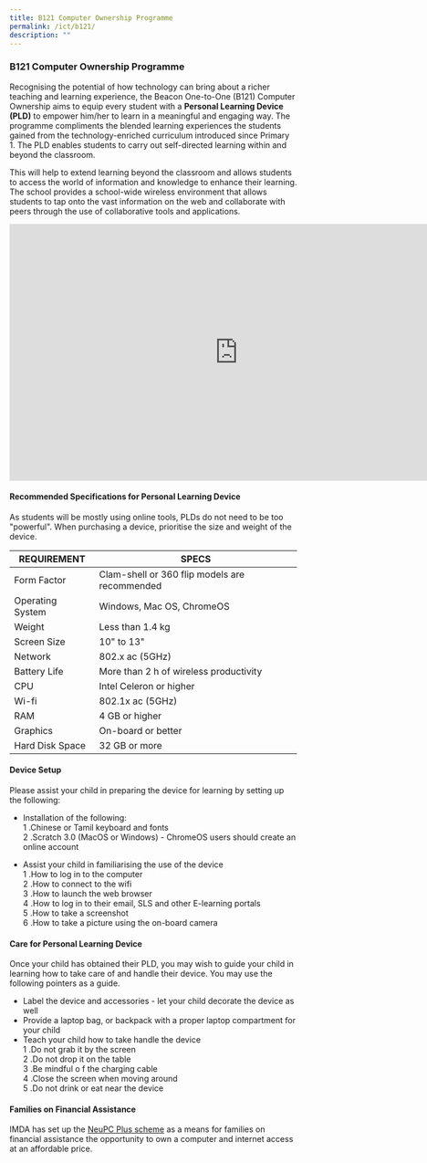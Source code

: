 ```yaml
---
title: B121 Computer Ownership Programme
permalink: /ict/b121/
description: ""
---
```

### B121 Computer Ownership Programme

Recognising the potential of how technology can bring about a richer teaching and learning experience,  the Beacon One-to-One (B121) Computer Ownership aims to equip every student with a **Personal Learning Device (PLD)** to empower him/her to learn in a meaningful and engaging way. The programme compliments the blended learning experiences the students gained from the technology-enriched curriculum introduced since Primary 1. The PLD enables students to carry out self-directed learning within and beyond the classroom.

This will help to extend learning beyond the classroom and allows students to access the world of information and knowledge to enhance their learning. The school provides a school-wide wireless environment that allows students to tap onto the vast information on the web and collaborate with peers through the use of collaborative tools and applications.

<iframe allowfullscreen="true" height="450" width="800" frameborder="0" src="https://docs.google.com/presentation/d/e/2PACX-1vT_dIbjAw0jG6Pc10keuDfRnOH2mVfjrxq6SjdsITiSS7Dr-XQZuvZzTUiPyUqnm-eHq_-zEpixoEyD/embed?start=false&amp;loop=false&amp;delayms=3000"></iframe>

#### Recommended Specifications for Personal Learning Device

As students will be mostly using online tools, PLDs do not need to be too "powerful". When purchasing a device, prioritise the size and weight of the device.

| REQUIREMENT | SPECS |
| -------- | -------- |
| Form Factor     | Clam-shell or 360 flip models are recommended     |
| Operating System     | Windows, Mac OS, ChromeOS     |
| Weight     | Less than 1.4 kg     |
| Screen Size     | 10" to 13"     |
| Network     | 802.x ac (5GHz)     |
| Battery Life     | More than 2 h of wireless productivity     |
| CPU     | Intel Celeron or higher     |
| Wi-fi     | 802.1x ac (5GHz)     |
| RAM     | 4 GB or higher     |
| Graphics     | On-board or better     |
| Hard Disk Space     | 32 GB or more     |

#### Device Setup

Please assist your child in preparing the device for learning by setting up the following:  
*   Installation of the following:<br>
1 \.Chinese or Tamil keyboard and fonts<br>
2 \.Scratch 3.0 (MacOS or Windows) - ChromeOS users should create an online account

*   Assist your child in familiarising the use of the device<br>
1 \.How to log in to the computer<br>
2 \.How to connect to the wifi<br>
3 \.How to launch the web browser<br>
4 \.How to log in to their email, SLS and other E-learning portals<br>
5 \.How to take a screenshot<br>
6 \.How to take a picture using the on-board camera

#### Care for Personal Learning Device

Once your child has obtained their PLD, you may wish to guide your child in learning how to take care of and handle their device. You may use the following pointers as a guide.  
*   Label the device and accessories - let your child decorate the device as well
*   Provide a laptop bag, or backpack with a proper laptop compartment for your child
*   Teach your child how to take handle the device<br>
1 \.Do not grab it by the screen<br>
2 \.Do not drop it on the table<br>
3 \.Be mindful o f the charging cable<br>
4 \.Close the screen when moving around<br>
5 \.Do not drink or eat near the device

#### Families on Financial Assistance

IMDA has set up the [NeuPC Plus scheme](https://www.imda.gov.sg/programme-listing/neu-pc-plus) as a means for families on financial assistance the opportunity to own a computer and internet access at an affordable price.
